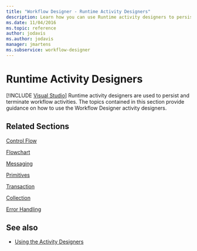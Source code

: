 ```yaml
---
title: "Workflow Designer - Runtime Activity Designers"
description: Learn how you can use Runtime activity designers to persist and terminate workflow activities in the Workflow Designer.
ms.date: 11/04/2016
ms.topic: reference
author: jodavis
ms.author: jodavis
manager: jmartens
ms.subservice: workflow-designer
---
```

# Runtime Activity Designers

 [!INCLUDE [Visual Studio](~/includes/applies-to-version/vs-windows-only.md)]
Runtime activity designers are used to persist and terminate workflow activities. The topics contained in this section provide guidance on how to use the Workflow Designer activity designers.

## Related Sections
 [Control Flow](../workflow-designer/control-flow-activity-designers.md)

 [Flowchart](../workflow-designer/flowchart-activity-designers.md)

 [Messaging](../workflow-designer/messaging-activity-designers.md)

 [Primitives](../workflow-designer/primitives-activity-designers.md)

 [Transaction](../workflow-designer/transaction-activity-designers.md)

 [Collection](../workflow-designer/collection-activity-designers.md)

 [Error Handling](../workflow-designer/error-handling-activity-designers.md)

## See also

- [Using the Activity Designers](control-flow-activity-designers.md)
